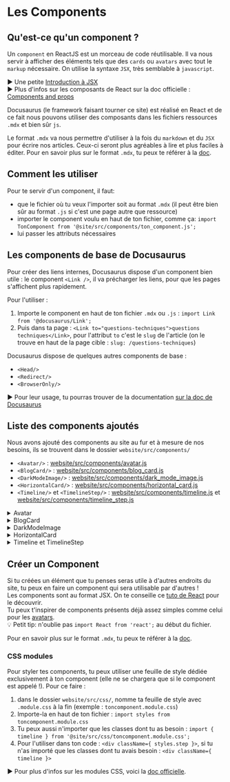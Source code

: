 # Les Components

## Qu'est-ce qu'un component ?

Un `component` en ReactJS est un morceau de code réutilisable. Il va nous servir à afficher des éléments tels que des `cards` ou `avatars` avec tout le `markup` nécessaire.
On utilise la syntaxe `JSX`, très semblable à `javascript`.

:arrow_forward: Une petite [Introduction à JSX](https://fr.reactjs.org/docs/introducing-jsx.html)  
:arrow_forward: Plus d'infos sur les composants de React sur la doc officielle : [Components and props](https://fr.reactjs.org/docs/components-and-props.html)

Docusaurus (le framework faisant tourner ce site) est réalisé en React et de ce fait nous pouvons utiliser des composants dans les fichiers ressources `.mdx` et bien sûr `js`.

Le format `.mdx` va nous permettre d'utiliser à la fois du `markdown` et du `JSX` pour écrire nos articles. Ceux-ci seront plus agréables à lire et plus faciles à éditer.
Pour en savoir plus sur le format `.mdx`, tu peux te référer à la [doc](https://v2.docusaurus.io/docs/markdown-features/#embedding-react-components-with-mdx).

## Comment les utiliser

Pour te servir d'un component, il faut:
- que le fichier où tu veux l'importer soit au format `.mdx` (il peut être bien sûr au format `.js` si c'est une page autre que ressource)
- importer le component voulu en haut de ton fichier, comme ça: `import TonComponent from '@site/src/components/ton_component.js';`
- lui passer les attributs nécessaires

## Les components de base de Docusaurus

Pour créer des liens internes, Docusaurus dispose d'un component bien utile : le component `<Link />`, il va précharger les liens, pour que les pages s'affichent plus rapidement.

Pour l'utiliser : 
1. Importe le component en haut de ton fichier `.mdx` ou `.js` : `import Link from '@docusaurus/Link';`
2. Puis dans ta page : `<Link to="questions-techniques">questions techniques</Link>`, pour l'attribut `to` c'est le `slug` de l'article (on le trouve en haut de la page cible : `slug: /questions-techniques`)

Docusaurus dispose de quelques autres components de base :

* `<Head/>`
* `<Redirect/>`
* `<BrowserOnly/>`

:arrow_forward: Pour leur usage, tu pourras trouver de la documentation [sur la doc de Docusaurus](https://v2.docusaurus.io/docs/docusaurus-core#components)

## Liste des components ajoutés

Nous avons ajouté des components au site au fur et à mesure de nos besoins, ils se trouvent dans le dossier `website/src/components/`

* `<Avatar/>` : [website/src/components/avatar.js](website/src/components/avatar.js)
* `<BlogCard/>` : [website/src/components/blog_card.js](website/src/components/blog_card.js)
* `<DarkModeImage/>` : [website/src/components/dark_mode_image.js](website/src/components/dark_mode_image.js)
* `<HorizontalCard/>` : [website/src/components/horizontal_card.js](website/src/components/horizontal_card.js)
* `<Timeline/>` et `<TimelineStep/>` : [website/src/components/timeline.js](website/src/components/timeline.js) et [website/src/components/timeline_step.js](website/src/components/timeline_step.js)


<details>
  <summary>
    Avatar
  </summary>

<br/>

**Chemin d'accès** : [website/src/components/avatar.js](website/src/components/avatar.js)

**Description** : utilisé sur la page [S'entraîner aux tests](https://women-on-rails.github.io/ressources/docs/s-entrainer-aux-tests), il permet d'afficher une petite card avec un logo, un titre, et un lien : 

![Component Avatar](website/static/img/doc_components/component_avatar.png)

**Utilisation**

1. Importation en haut du fichier : `import Avatar from '@site/src/components/avatar.js';`
2. Exemple :

```jsx
<Avatar 
  src='/img/find_a_job/katas/deliver_ee.png'
  alt='Logo Deliver.ee'
  href='https://github.com/deliver-ee/challenges'
  title='Deliver.ee'
/>
```
</details>

<details>
  <summary>
    BlogCard
  </summary>

<br/>

**Chemin d'accès** : [website/src/components/blog_card.js](website/src/components/blog_card.js)

**Description** : utilisé sur la [page d'accueil du blog](https://women-on-rails.github.io/ressources/blog), il permet d'afficher une carte comprenant diverses informations : 

![Component BlogCard](website/static/img/doc_components/component_blog_card.png)

**Utilisation**

1. Importation en haut du fichier : `import BlogCard from '@site/src/components/blog_card.js';`
2. Exemple :

```jsx
<BlogCard
  link={
    "https://women-on-rails.github.io/ressources/blog/2020/10/18/update-contributing"
  }
  image={useBaseUrl("img/blog/article2.png")}
  imageAlt={"Mise à jour de la doc"}
  imageTitle={"Mise à jour de la doc"}
  title={"Mise à jour de la doc"}
  summary={
    "Le site profite de l'Hacktoberfest pour avoir ses premières contributions, vous trouverez ici toutes les informations pour contribuer !"
  }
  date={"18 octobre 2020"}
  author={"Juliette"}
  tag={"OPENSOURCE"}
/></BlogCard>
```
</details>

<details>
  <summary>
    DarkModeImage
  </summary>

<br/>

**Chemin d'accès** : [website/src/components/dark_mode_image.js](website/src/components/dark_mode_image.js)

**Description** : utilisé sur la page [À propos](https://women-on-rails.github.io/ressources/help), il permet d'utiliser une image différente pour le mode dark (ou inversement) si l'image est trop peu lisible dans ce mode, il te faudra donc 2 images : 

![Component DarkModeImage](website/static/img/doc_components/component_dark_mode_image.png)

**Utilisation**

1. Importation en haut du fichier : `import DarkModeImage from '@site/src/components/dark_mode_image.js';`
2. Exemple :

```jsx
<DarkModeImage 
  imgsrcdark="/img/slack_dark.png"
  imgsrclight="/img/slack.png"
  customclass="social-logo"
/>
```
</details>

<details>
  <summary>
    HorizontalCard
  </summary>

<br/>

**Chemin d'accès** : [website/src/components/horizontal_card.js](website/src/components/horizontal_card.js)

**Description** : utilisé sur la page [S'entraîner aux tests](https://women-on-rails.github.io/ressources/docs/s-entrainer-aux-tests), il permet d'afficher une carte horizontale comprenant une image, un lien, et une petite description: 

![Component HorizontalCard](website/static/img/doc_components/component_horizontal_card.png)

**Utilisation**

1. Importation en haut du fichier : `import HorizontalCard from '@site/src/components/horizontal_card.js';`
2. Exemple :

```jsx
  <HorizontalCard
    src='/img/find_a_job/katas/codewars.jpeg'
    alt='Logo Codewars'
    href='https://www.codewars.com/'
    title='Codewars'
    description="Sûrement le plus connu, tu peux aussi retrouver d'autres développeur.se.s que tu connais pour faire monter un peu la compétition. Chaque kata a un espace de discussion où tu peux commenter, aider ou être aidé.e."
  />
```
</details>

<details>
  <summary>
    Timeline et TimelineStep
  </summary>

<br/>

**Chemin d'accès** : [website/src/components/timeline.js](website/src/components/timeline.js) et [website/src/components/timeline_step.js](website/src/components/timeline_step.js)


**Description** : ces deux components sont à utiliser ensemble, on peut les voir sur la page [Le processus d'embauche](https://women-on-rails.github.io/ressources/docs/le-processus-d-embauche), il permettent de présenter une marche à suivre ou un processus avec des étapes : 

![Component HorizontalCard](website/static/img/doc_components/components_timeline.png)

**Utilisation**

1. Il te faudra importer 2 fichiers :
```jsx
import Timeline from '@site/src/components/timeline.js';
import TimelineStep from '@site/src/components/timeline_step.js';
```
2. Exemple :
Ici tu ne vas remplir que le titre dans les attributs du component `TimelineStep`, le contenu des étapes est à remplir entre les balises `<TimelineStep>` et `</TimelineStep>`, tu pourras ainsi inclure des liens ou tout d'autres éléments html. La numérotation se fait automatiquement grâce au CSS inclus dans la feuille de style [timeline](website/src/css/timeline.module.css).

```jsx
<Timeline>
  <TimelineStep title="L'entretien">
    Qu'il soit téléphonique, en visio-conférence ou face à face, c'est la première étape, l'occasion de faire connaissance avec le premier interlocuteur de la société. Au delà du bien connu "Racontez moi votre parcours", on pourra aussi te poser des <Link to="questions-techniques">questions techniques</Link>.
  </TimelineStep>

  <TimelineStep title="Le ou les tests techniques">
    La première étape passée, il faudra certainement faire un ou plusieurs tests techniques, mais pas de panique ! On a quelques ressources pour t'aider dans cette tâche qui est une magnifique occasion de s'améliorer et d'avoir des retours de ce qu'attendent les entreprises&nbsp;: <br />
    ➡️ <Link to="les-types-de-tests-techniques">Les différents types de tests techniques</Link><br />
    ➡️ <Link to="s-entrainer-aux-tests">S'entraîner aux tests</Link>
  </TimelineStep>
</Timeline>
```
</details>


## Créer un Component

  Si tu créées un élément que tu penses seras utile à d'autres endroits du site, tu peux en faire un component qui sera utilisable par d'autres !<br/>
  Les components sont au format JSX. On te conseille ce [tuto de React](https://fr.reactjs.org/docs/introducing-jsx.html) pour le découvrir.<br/>
  Tu peux t'inspirer de components présents déjà assez simples comme celui pour les [avatars](https://github.com/women-on-rails/ressources/blob/master/website/src/components/avatar.js).</br>
:bulb: Petit tip: n'oublie pas `import React from 'react';` au début du fichier.
</details>

Pour en savoir plus sur le format `.mdx`, tu peux te référer à la [doc](https://v2.docusaurus.io/docs/markdown-features/#embedding-react-components-with-mdx).

### CSS modules

Pour styler tes components, tu peux utiliser une feuille de style dédiée exclusivement à ton component (elle ne se chargera que si le component est appelé !).
Pour ce faire :
1. dans le dossier `website/src/css/`, nomme ta feuille de style avec `.module.css` à la fin (exemple : `toncomponent.module.css`)
2. Importe-la en haut de ton fichier : `import styles from toncomponent.module.css`
3. Tu peux aussi n'importer que les classes dont tu as besoin : `import { timeline } from '@site/src/css/toncomponent.module.css';`
4. Pour l'utiliser dans ton code : `<div className={ styles.step }>`, si tu n'as importé que les classes dont tu avais besoin : `<div className={ timeline }>`

:arrow_forward: Pour plus d'infos sur les modules CSS, voici la [doc officielle](https://v2.docusaurus.io/docs/styling-layout/#css-modules).
